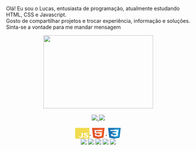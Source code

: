 <p> Olá! Eu sou o Lucas, entusiasta de programação, atualmente estudando HTML, CSS e Javascript. <br>
Gosto de compartilhar projetos e trocar experiência, informação e soluções. <br> 
Sinta-se a vontade para me mandar mensagem </p>

<div align="center">
      <img align="top" height="200" width="300" src="https://cdn.dribbble.com/users/3213828/screenshots/6612869/mclarenf1800x600.gif">
</div>
      
<br>
      
<div align="center">
  <a href="https://github.com/Karadarevic">
  <img height="135em" src="https://github-readme-stats.vercel.app/api?username=Karadarevic&show_icons=true&theme=calm&include_all_commits=true&count_private=true"/>
  <img height="120em" src="https://github-readme-stats.vercel.app/api/top-langs/?username=Karadarevic&layout=compact&langs_count=7&theme=calm"/>
</div>
      
<div style="display: inline_block" align="center"><br>
  <img align="center" alt="Kara-Js" height="30" width="40" src="https://raw.githubusercontent.com/devicons/devicon/master/icons/javascript/javascript-plain.svg">
  <img align="center" alt="Kara-HTML" height="30" width="40" src="https://raw.githubusercontent.com/devicons/devicon/master/icons/html5/html5-original.svg">
  <img align="center" alt="Kara-CSS" height="30" width="40" src="https://raw.githubusercontent.com/devicons/devicon/master/icons/css3/css3-original.svg">
</div>
  
 
<div align="center"> 
  <a href="https://www.youtube.com/channel/UCRqntGl4jbnNB1HF6gG4kjw" target="_blank"><img src="https://img.shields.io/badge/YouTube-FF0000?style=for-the-badge&logo=youtube&logoColor=white" target="_blank"></a>
  <a href="https://www.instagram.com/lucasvuletic/" target="_blank"><img src="https://img.shields.io/badge/-Instagram-%23E4405F?style=for-the-badge&logo=instagram&logoColor=white" target="_blank"></a>
  <a href = "mailto:lucasvuletic@gmail.com"><img src="https://img.shields.io/badge/-Gmail-%23333?style=for-the-badge&logo=gmail&logoColor=white" target="_blank"></a>
  <a href="https://www.linkedin.com/in/lucas-loureiro-vuletic-915a64191/" target="_blank"><img src="https://img.shields.io/badge/-LinkedIn-%230077B5?style=for-the-badge&logo=linkedin&logoColor=white" target="_blank"></a> 
  <a href="https://www.facebook.com/lucas.vuletic/" target="_blank"><img src="https://img.shields.io/badge/Facebook-1877F2?style=for-the-badge&logo=facebook&logoColor=white" target="_blank"></a>  
  </div>
